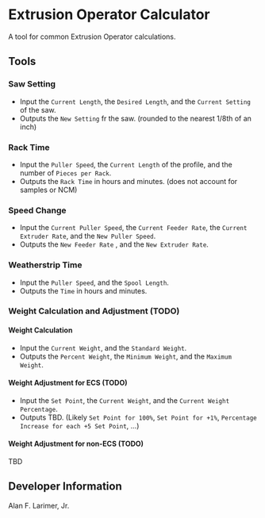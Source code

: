 # Extrusion Operator Calculator
A tool for common Extrusion Operator calculations.


## Tools
### Saw Setting
- Input the `Current Length`, the `Desired Length`, and the `Current Setting` of the saw.
- Outputs the `New Setting` fr the saw. (rounded to the nearest 1/8th of an inch)

### Rack Time
- Input the `Puller Speed`, the `Current Length` of the profile, and the number of  `Pieces per Rack`.
- Outputs the `Rack Time` in hours and minutes. (does not account for samples or NCM)

### Speed Change
- Input the `Current Puller Speed`, the `Current Feeder Rate`, the `Current Extruder Rate`, and the `New Puller Speed`.
- Outputs the `New Feeder Rate` , and the `New Extruder Rate`.

### Weatherstrip Time
- Input the `Puller Speed`, and the `Spool Length`.
- Outputs the `Time` in hours and minutes.

### Weight Calculation and Adjustment (TODO)
#### Weight Calculation
- Input the `Current Weight`, and the `Standard Weight`.
- Outputs the `Percent Weight`, the `Minimum Weight`, and the `Maximum Weight`.

#### Weight Adjustment for ECS (TODO)
- Input the `Set Point`, the `Current Weight`, and the `Current Weight Percentage`.
- Outputs TBD. (Likely `Set Point for 100%`, `Set Point for +1%`, `Percentage Increase for each +5 Set Point`, ...)

#### Weight Adjustment for non-ECS (TODO)
TBD


## Developer Information
Alan F. Larimer, Jr.
